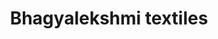 ---
title: "Bhagyalekshmi textiles"
url: /thiruvananthapuram/bhagyalekshmi-textiles/
shop: clothes
---